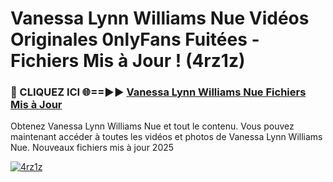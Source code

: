 # Vanessa Lynn Williams Nue Vidéos Originales 0nlyFans Fuitées - Fichiers Mis à Jour ! (4rz1z)

<h3>🔴 CLIQUEZ ICI 🌐==►► <a href="https://tinyurl.com/2pmr4ezf" rel="nofollow">Vanessa Lynn Williams Nue Fichiers Mis à Jour</a></h3>

Obtenez Vanessa Lynn Williams Nue et tout le contenu. Vous pouvez maintenant accéder à toutes les vidéos et photos de Vanessa Lynn Williams Nue. Nouveaux fichiers mis à jour 2025

[![4rz1z](https://i.imgur.com/6SNvagu.gif)](https://tinyurl.com/2pmr4ezf)
